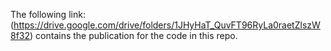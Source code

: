 The following link: (https://drive.google.com/drive/folders/1JHyHaT_QuvFT96RyLa0raetZlszW8f32) contains the publication for the code in this repo. 
